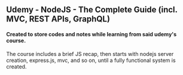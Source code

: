 ##  Udemy - NodeJS - The Complete Guide (incl. MVC, REST APIs, GraphQL)
#### Created to store codes and notes while learning from said udemy's course.
The course includes a brief JS recap, then starts with nodejs server creation, express.js, mvc, and so on, until a fully functional system is created.

